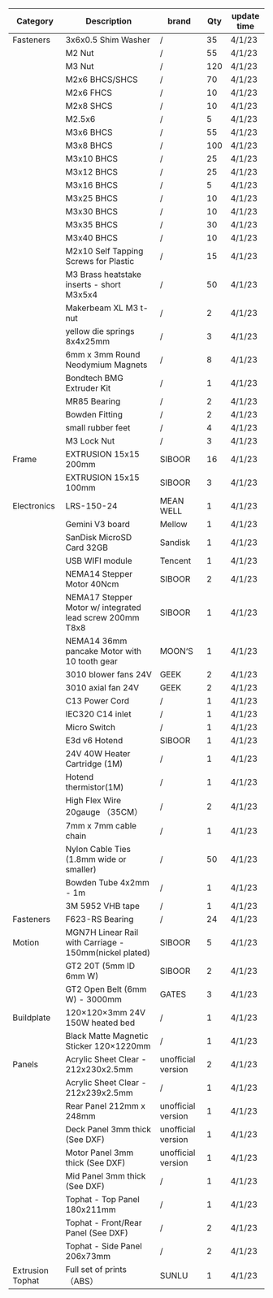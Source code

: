 | Category         | Description                                              | brand              | Qty | update time |
|------------------|----------------------------------------------------------|--------------------|-----|-------------|
| Fasteners        | 3x6x0.5 Shim Washer                                      | /                  | 35  | 4/1/23      |
|                  | M2 Nut                                                   | /                  | 55  | 4/1/23      |
|                  | M3 Nut                                                   | /                  | 120 | 4/1/23      |
|                  | M2x6 BHCS/SHCS                                           | /                  | 70  | 4/1/23      |
|                  | M2x6 FHCS                                                | /                  | 10  | 4/1/23      |
|                  | M2x8 SHCS                                                | /                  | 10  | 4/1/23      |
|                  | M2.5x6                                                   | /                  | 5   | 4/1/23      |
|                  | M3x6 BHCS                                                | /                  | 55  | 4/1/23      |
|                  | M3x8 BHCS                                                | /                  | 100 | 4/1/23      |
|                  | M3x10 BHCS                                               | /                  | 25  | 4/1/23      |
|                  | M3x12 BHCS                                               | /                  | 25  | 4/1/23      |
|                  | M3x16 BHCS                                               | /                  | 5   | 4/1/23      |
|                  | M3x25 BHCS                                               | /                  | 10  | 4/1/23      |
|                  | M3x30 BHCS                                               | /                  | 10  | 4/1/23      |
|                  | M3x35 BHCS                                               | /                  | 30  | 4/1/23      |
|                  | M3x40 BHCS                                               | /                  | 10  | 4/1/23      |
|                  | M2x10 Self Tapping Screws for Plastic                    | /                  | 15  | 4/1/23      |
|                  | M3 Brass heatstake inserts - short M3x5x4                | /                  | 50  | 4/1/23      |
|                  | Makerbeam XL M3 t-nut                                    | /                  | 2   | 4/1/23      |
|                  | yellow die springs 8x4x25mm                              | /                  | 3   | 4/1/23      |
|                  | 6mm x 3mm Round Neodymium Magnets                        | /                  | 8   | 4/1/23      |
|                  | Bondtech BMG Extruder Kit                                | /                  | 1   | 4/1/23      |
|                  | MR85 Bearing                                             | /                  | 2   | 4/1/23      |
|                  | Bowden Fitting                                           | /                  | 2   | 4/1/23      |
|                  | small rubber feet                                        | /                  | 4   | 4/1/23      |
|                  | M3 Lock Nut                                              | /                  | 3   | 4/1/23      |
| Frame            | EXTRUSION 15x15 200mm                                    | SIBOOR             | 16  | 4/1/23      |
|                  | EXTRUSION 15x15 100mm                                    | SIBOOR             | 3   | 4/1/23      |
| Electronics      | LRS-150-24                                               | MEAN WELL          | 1   | 4/1/23      |
|                  | Gemini V3 board                                          | Mellow             | 1   | 4/1/23      |
|                  | SanDisk MicroSD Card 32GB                                | Sandisk            | 1   | 4/1/23      |
|                  | USB WIFI module                                          | Tencent            | 1   | 4/1/23      |
|                  | NEMA14 Stepper Motor 40Ncm                               | SIBOOR             | 2   | 4/1/23      |
|                  | NEMA17 Stepper Motor w/ integrated lead screw 200mm T8x8 | SIBOOR             | 1   | 4/1/23      |
|                  | NEMA14 36mm pancake Motor with 10 tooth gear             | MOON‘S             | 1   | 4/1/23      |
|                  | 3010 blower fans 24V                                     | GEEK               | 2   | 4/1/23      |
|                  | 3010 axial fan 24V                                       | GEEK               | 2   | 4/1/23      |
|                  | C13 Power Cord                                           | /                  | 1   | 4/1/23      |
|                  | IEC320 C14 inlet                                         | /                  | 1   | 4/1/23      |
|                  | Micro Switch                                             | /                  | 1   | 4/1/23      |
|                  | E3d v6 Hotend                                            | SIBOOR             | 1   | 4/1/23      |
|                  | 24V 40W Heater Cartridge (1M)                            | /                  | 1   | 4/1/23      |
|                  | Hotend thermistor(1M)                                    | /                  | 1   | 4/1/23      |
|                  | High Flex Wire 20gauge  （35CM）                           | /                  | 2   | 4/1/23      |
|                  | 7mm x 7mm cable chain                                    | /                  | 1   | 4/1/23      |
|                  | Nylon Cable Ties (1.8mm wide or smaller)                 | /                  | 50  | 4/1/23      |
|                  | Bowden Tube 4x2mm - 1m                                   | /                  | 1   | 4/1/23      |
|                  | 3M 5952 VHB tape                                         | /                  | 1   | 4/1/23      |
| Fasteners        | F623-RS Bearing                                          | /                  | 24  | 4/1/23      |
| Motion           | MGN7H Linear Rail with Carriage - 150mm(nickel plated)   | SIBOOR             | 5   | 4/1/23      |
|                  | GT2 20T (5mm ID 6mm W)                                   | SIBOOR             | 2   | 4/1/23      |
|                  | GT2 Open Belt (6mm W) - 3000mm                           | GATES              | 3   | 4/1/23      |
| Buildplate       | 120×120×3mm 24V 150W heated bed                          | /                  | 1   | 4/1/23      |
|                  | Black Matte Magnetic Sticker 120×1220mm                  | /                  | 1   | 4/1/23      |
| Panels           | Acrylic Sheet Clear - 212x230x2.5mm                      | unofficial version | 2   | 4/1/23      |
|                  | Acrylic Sheet Clear - 212x239x2.5mm                      | /                  | 1   | 4/1/23      |
|                  | Rear Panel 212mm x 248mm                                 | unofficial version | 1   | 4/1/23      |
|                  | Deck Panel 3mm thick (See DXF)                           | unofficial version | 1   | 4/1/23      |
|                  | Motor Panel 3mm thick (See DXF)                          | unofficial version | 1   | 4/1/23      |
|                  | Mid Panel 3mm thick (See DXF)                            | /                  | 1   | 4/1/23      |
|                  | Tophat - Top Panel 180x211mm                             | /                  | 1   | 4/1/23      |
|                  | Tophat - Front/Rear Panel (See DXF)                      | /                  | 2   | 4/1/23      |
|                  | Tophat - Side Panel 206x73mm                             | /                  | 2   | 4/1/23      |
| Extrusion Tophat | Full set of prints（ABS）                                  | SUNLU              | 1   | 4/1/23      |
